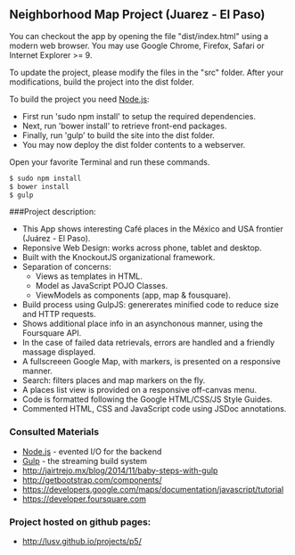 ## Neighborhood Map Project (Juarez - El Paso)

You can checkout the app by opening the file "dist/index.html" using a modern web browser.
You may use Google Chrome, Firefox, Safari or Internet Explorer >= 9.

To update the project, please modify the files in the "src" folder.
After your modifications, build the project into the dist folder.

To build the project you need [Node.js](http://nodejs.org):
- First run 'sudo npm install' to setup the required dependencies.
- Next, run 'bower install' to retrieve front-end packages.
- Finally, run 'gulp' to build the site into the dist folder.
- You may now deploy the dist folder contents to a webserver.

Open your favorite Terminal and run these commands.
```sh
$ sudo npm install
$ bower install
$ gulp
```

###Project description:

- This App shows interesting Café places in the México and USA frontier (Juárez - El Paso).
- Reponsive Web Design: works across phone, tablet and desktop.
- Built with the KnockoutJS organizational framework.
- Separation of concerns:
    * Views as templates in HTML.
    * Model as JavaScript POJO Classes.
    * ViewModels as components (app, map & fousquare).
- Build process using GulpJS: genererates minified code to reduce size and HTTP requests.
- Shows additional place info in an asynchonous manner, using the Foursquare API.
- In the case of failed data retrievals, errors are handled and a friendly massage displayed.
- A fullscreeen Google Map, with markers, is presented on a responsive manner.
- Search: filters places and map markers on the fly.
- A places list view is provided on a responsive off-canvas menu.
- Code is formatted following the Google HTML/CSS/JS Style Guides.
- Commented HTML, CSS and JavaScript code using JSDoc annotations.

### Consulted Materials

* [Node.js](http://nodejs.org) - evented I/O for the backend
* [Gulp](http://gulpjs.com/) - the streaming build system
* http://jairtrejo.mx/blog/2014/11/baby-steps-with-gulp
* http://getbootstrap.com/components/
* https://developers.google.com/maps/documentation/javascript/tutorial
* https://developer.foursquare.com

### Project hosted on github pages:
* http://lusv.github.io/projects/p5/
